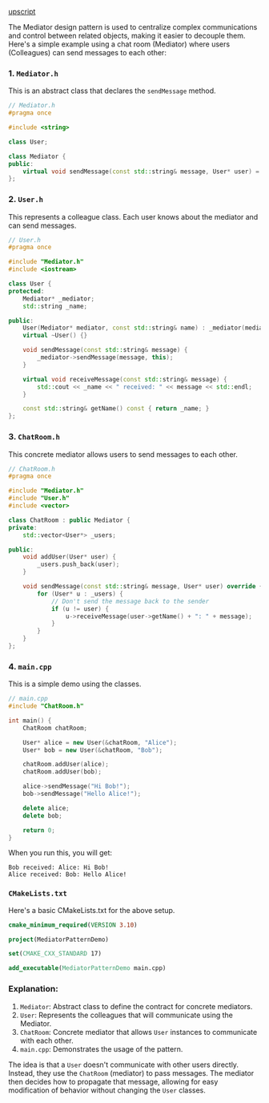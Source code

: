[up](../README.md)[script](script/page01.md)

The Mediator design pattern is used to centralize complex communications and control between related objects, making it easier to decouple them. Here's a simple example using a chat room (Mediator) where users (Colleagues) can send messages to each other:

### 1. `Mediator.h`
This is an abstract class that declares the `sendMessage` method.

```cpp
// Mediator.h
#pragma once

#include <string>

class User;

class Mediator {
public:
    virtual void sendMessage(const std::string& message, User* user) = 0;
};
```

### 2. `User.h`
This represents a colleague class. Each user knows about the mediator and can send messages.

```cpp
// User.h
#pragma once

#include "Mediator.h"
#include <iostream>

class User {
protected:
    Mediator* _mediator;
    std::string _name;

public:
    User(Mediator* mediator, const std::string& name) : _mediator(mediator), _name(name) {}
    virtual ~User() {}

    void sendMessage(const std::string& message) {
        _mediator->sendMessage(message, this);
    }

    virtual void receiveMessage(const std::string& message) {
        std::cout << _name << " received: " << message << std::endl;
    }

    const std::string& getName() const { return _name; }
};
```

### 3. `ChatRoom.h`
This concrete mediator allows users to send messages to each other.

```cpp
// ChatRoom.h
#pragma once

#include "Mediator.h"
#include "User.h"
#include <vector>

class ChatRoom : public Mediator {
private:
    std::vector<User*> _users;

public:
    void addUser(User* user) {
        _users.push_back(user);
    }

    void sendMessage(const std::string& message, User* user) override {
        for (User* u : _users) {
            // Don't send the message back to the sender
            if (u != user) {
                u->receiveMessage(user->getName() + ": " + message);
            }
        }
    }
};
```

### 4. `main.cpp`
This is a simple demo using the classes.

```cpp
// main.cpp
#include "ChatRoom.h"

int main() {
    ChatRoom chatRoom;

    User* alice = new User(&chatRoom, "Alice");
    User* bob = new User(&chatRoom, "Bob");

    chatRoom.addUser(alice);
    chatRoom.addUser(bob);

    alice->sendMessage("Hi Bob!");
    bob->sendMessage("Hello Alice!");

    delete alice;
    delete bob;

    return 0;
}
```

When you run this, you will get:
```
Bob received: Alice: Hi Bob!
Alice received: Bob: Hello Alice!
```

### `CMakeLists.txt`
Here's a basic CMakeLists.txt for the above setup.

```cmake
cmake_minimum_required(VERSION 3.10)

project(MediatorPatternDemo)

set(CMAKE_CXX_STANDARD 17)

add_executable(MediatorPatternDemo main.cpp)
```

### Explanation:

1. `Mediator`: Abstract class to define the contract for concrete mediators. 
2. `User`: Represents the colleagues that will communicate using the Mediator.
3. `ChatRoom`: Concrete mediator that allows `User` instances to communicate with each other.
4. `main.cpp`: Demonstrates the usage of the pattern.

The idea is that a `User` doesn't communicate with other users directly. Instead, they use the `ChatRoom` (mediator) to pass messages. The mediator then decides how to propagate that message, allowing for easy modification of behavior without changing the `User` classes.
